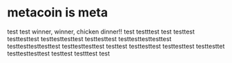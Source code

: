 # metacoin is meta

test
test
winner, winner, chicken dinner!!
test
testttest
test
testtest
testtesttest
testtesttesttest
testtesttest
testtesttesttesttest
testtesttesttesttest
testtesttesttest
testtest
testtesttest
testtesttest
testtesttet
testtesttesttest
testtest
testttest
test
